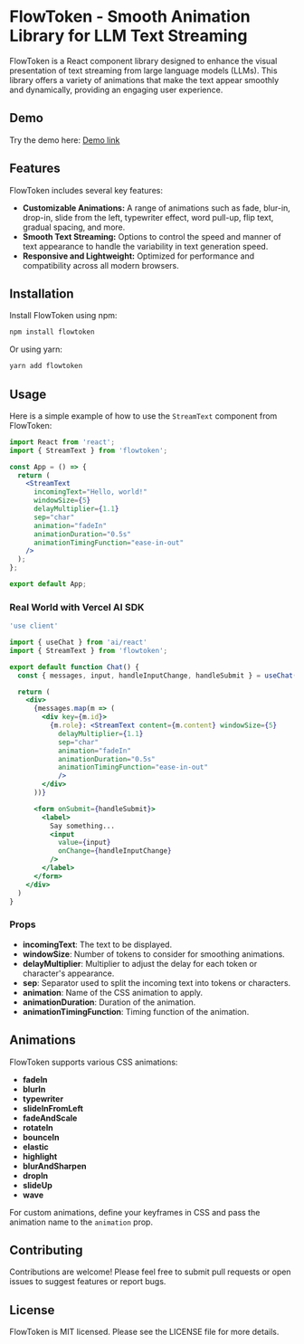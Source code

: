 
# FlowToken - Smooth Animation Library for LLM Text Streaming

FlowToken is a React component library designed to enhance the visual presentation of text streaming from large language models (LLMs). This library offers a variety of animations that make the text appear smoothly and dynamically, providing an engaging user experience.

## Demo

Try the demo here: [Demo link](https://nextjs-14jnykx0r-ephibbs-projects.vercel.app/)

## Features

FlowToken includes several key features:

- **Customizable Animations:** A range of animations such as fade, blur-in, drop-in, slide from the left, typewriter effect, word pull-up, flip text, gradual spacing, and more.
- **Smooth Text Streaming:** Options to control the speed and manner of text appearance to handle the variability in text generation speed.
- **Responsive and Lightweight:** Optimized for performance and compatibility across all modern browsers.

## Installation

Install FlowToken using npm:

```bash
npm install flowtoken
```

Or using yarn:

```bash
yarn add flowtoken
```

## Usage

Here is a simple example of how to use the `StreamText` component from FlowToken:

```jsx
import React from 'react';
import { StreamText } from 'flowtoken';

const App = () => {
  return (
    <StreamText
      incomingText="Hello, world!"
      windowSize={5}
      delayMultiplier={1.1}
      sep="char"
      animation="fadeIn"
      animationDuration="0.5s"
      animationTimingFunction="ease-in-out"
    />
  );
};

export default App;
```

### Real World with Vercel AI SDK

```jsx
'use client'

import { useChat } from 'ai/react'
import { StreamText } from 'flowtoken';

export default function Chat() {
  const { messages, input, handleInputChange, handleSubmit } = useChat()

  return (
    <div>
      {messages.map(m => (
        <div key={m.id}>
          {m.role}: <StreamText content={m.content} windowSize={5}
            delayMultiplier={1.1}
            sep="char"
            animation="fadeIn"
            animationDuration="0.5s"
            animationTimingFunction="ease-in-out"
            />
        </div>
      ))}

      <form onSubmit={handleSubmit}>
        <label>
          Say something...
          <input
            value={input}
            onChange={handleInputChange}
          />
        </label>
      </form>
    </div>
  )
}
```

### Props

- **incomingText**: The text to be displayed.
- **windowSize**: Number of tokens to consider for smoothing animations.
- **delayMultiplier**: Multiplier to adjust the delay for each token or character's appearance.
- **sep**: Separator used to split the incoming text into tokens or characters.
- **animation**: Name of the CSS animation to apply.
- **animationDuration**: Duration of the animation.
- **animationTimingFunction**: Timing function of the animation.

## Animations

FlowToken supports various CSS animations:
- **fadeIn**
- **blurIn**
- **typewriter**
- **slideInFromLeft**
- **fadeAndScale**
- **rotateIn**
- **bounceIn**
- **elastic**
- **highlight**
- **blurAndSharpen**
- **dropIn**
- **slideUp**
- **wave**

For custom animations, define your keyframes in CSS and pass the animation name to the `animation` prop.

## Contributing

Contributions are welcome! Please feel free to submit pull requests or open issues to suggest features or report bugs.

## License

FlowToken is MIT licensed. Please see the LICENSE file for more details.